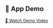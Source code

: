 ## 📱 App Demo

[🎥 Watch Demo Video](https://drive.google.com/file/d/1I408Bwa-iO3VHqDyWOsEuB_g11htuVM-/view?usp=drivesdk)
